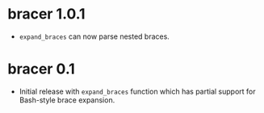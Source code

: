 bracer 1.0.1
============

* ``expand_braces`` can now parse nested braces.

bracer 0.1
==========

* Initial release with ``expand_braces`` function which has partial support for Bash-style brace expansion.
